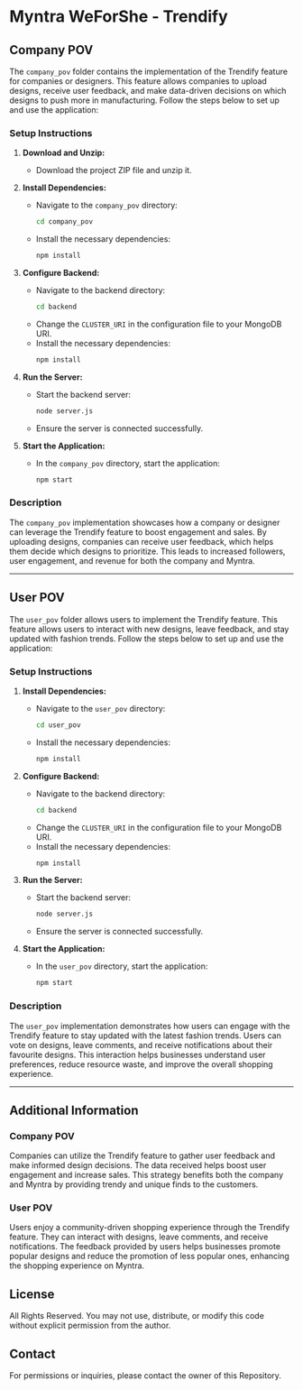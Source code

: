 # Myntra WeForShe - Trendify

## Company POV

The `company_pov` folder contains the implementation of the Trendify feature for companies or designers. This feature allows companies to upload designs, receive user feedback, and make data-driven decisions on which designs to push more in manufacturing. Follow the steps below to set up and use the application:

### Setup Instructions

1. **Download and Unzip:**
   - Download the project ZIP file and unzip it.

2. **Install Dependencies:**
   - Navigate to the `company_pov` directory:
     ```sh
     cd company_pov
     ```
   - Install the necessary dependencies:
     ```sh
     npm install
     ```

3. **Configure Backend:**
   - Navigate to the backend directory:
     ```sh
     cd backend
     ```
   - Change the `CLUSTER_URI` in the configuration file to your MongoDB URI.
   - Install the necessary dependencies:
     ```sh
     npm install
     ```

4. **Run the Server:**
   - Start the backend server:
     ```sh
     node server.js
     ```
   - Ensure the server is connected successfully.

5. **Start the Application:**
   - In the `company_pov` directory, start the application:
     ```sh
     npm start
     ```

### Description

The `company_pov` implementation showcases how a company or designer can leverage the Trendify feature to boost engagement and sales. By uploading designs, companies can receive user feedback, which helps them decide which designs to prioritize. This leads to increased followers, user engagement, and revenue for both the company and Myntra.

---

## User POV

The `user_pov` folder allows users to implement the Trendify feature. This feature allows users to interact with new designs, leave feedback, and stay updated with fashion trends. Follow the steps below to set up and use the application:

### Setup Instructions

1. **Install Dependencies:**
   - Navigate to the `user_pov` directory:
     ```sh
     cd user_pov
     ```
   - Install the necessary dependencies:
     ```sh
     npm install
     ```

2. **Configure Backend:**
   - Navigate to the backend directory:
     ```sh
     cd backend
     ```
   - Change the `CLUSTER_URI` in the configuration file to your MongoDB URI.
   - Install the necessary dependencies:
     ```sh
     npm install
     ```

3. **Run the Server:**
   - Start the backend server:
     ```sh
     node server.js
     ```
   - Ensure the server is connected successfully.

4. **Start the Application:**
   - In the `user_pov` directory, start the application:
     ```sh
     npm start
     ```

### Description

The `user_pov` implementation demonstrates how users can engage with the Trendify feature to stay updated with the latest fashion trends. Users can vote on designs, leave comments, and receive notifications about their favourite designs. This interaction helps businesses understand user preferences, reduce resource waste, and improve the overall shopping experience.

---

## Additional Information

### Company POV

Companies can utilize the Trendify feature to gather user feedback and make informed design decisions. The data received helps boost user engagement and increase sales. This strategy benefits both the company and Myntra by providing trendy and unique finds to the customers.

### User POV

Users enjoy a community-driven shopping experience through the Trendify feature. They can interact with designs, leave comments, and receive notifications. The feedback provided by users helps businesses promote popular designs and reduce the promotion of less popular ones, enhancing the shopping experience on Myntra.

## License

All Rights Reserved. You may not use, distribute, or modify this code without explicit permission from the author.

## Contact

For permissions or inquiries, please contact the owner of this Repository.
